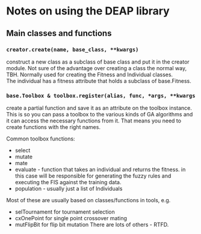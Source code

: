 # Notes on using the DEAP library

## Main classes and functions

### `creator.create(name, base_class, **kwargs)`
construct a new class as a subclass of base class and put it in the creator module. 
Not sure of the advantage over creating a class the normal way, TBH.
Normally used for creating the Fitness and Individual classes.  
The individual has a fitness attribute that holds a subclass of base.Fitness.

### `base.Toolbox & toolbox.register(alias, func, *args, **kwargs`
create a partial function and save it as an attribute on the toolbox instance.  
This is so you can pass a toolbox to the various kinds of GA algorithms and it can access the necessary functions from it.  That means you need to create functions with the right names.

Common toolbox functions:
- select
- mutate
- mate
- evaluate - function that takes an individual and returns the fitness.
  in this case will be responsible for generating the fuzzy rules and executing the FIS against the training data.  
- population - usually just a list of Individuals

Most of these are usually based on classes/functions in tools, e.g. 
- selTournament for tournament selection
- cxOnePoint for single point crossover mating
- mutFlipBit for flip bit mutation
There are lots of others - RTFD.



